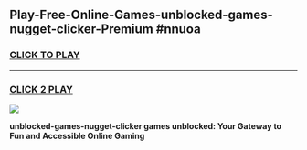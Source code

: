 
## Play-Free-Online-Games-unblocked-games-nugget-clicker-Premium #nnuoa
<h3>
<a href="https://premium.freeplayer.one?title=unblocked-games-nugget-clicker&ref=8M">CLICK TO PLAY</a></h3>
<hr>

<h3>
<a href="https://premium.freeplayer.one?title=unblocked-games-nugget-clicker&ref=8M">CLICK 2 PLAY</a>
  
</h3>

<a href="https://premium.freeplayer.one?title=unblocked-games-nugget-clicker&ref=8M"><img src="https://clearcache.store/games.png"></a>


**unblocked-games-nugget-clicker games unblocked: Your Gateway to Fun and Accessible Online Gaming**
